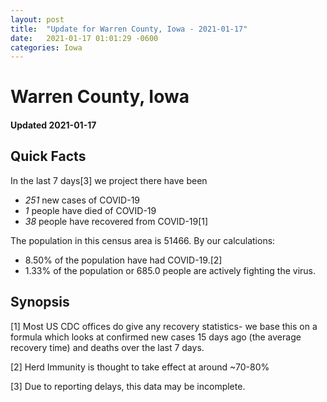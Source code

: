 ```yaml
---
layout: post
title:  "Update for Warren County, Iowa - 2021-01-17"
date:   2021-01-17 01:01:29 -0600
categories: Iowa
---
```


# Warren County, Iowa
#### Updated 2021-01-17

## Quick Facts

In the last 7 days[3] we project there have been
- *251* new cases of COVID-19
- *1* people have died of COVID-19
- *38* people have recovered from COVID-19[1]

The population in this census area is 51466. By our calculations:
- 8.50% of the population have had COVID-19.[2]
- 1.33% of the population or 685.0 people are actively fighting the virus.

## Synopsis




[1] Most US CDC offices do give any recovery statistics- we base this on a formula which looks at confirmed new cases
15 days ago (the average recovery time) and deaths over the last 7 days.

[2] Herd Immunity is thought to take effect at around ~70-80%

[3] Due to reporting delays, this data may be incomplete.
 
    